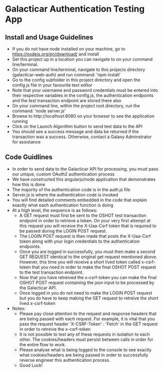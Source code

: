 Galacticar Authentication Testing App
===============================

Install and Usage Guidelines
----------------------------------
* If you do not have node installed on your machine, go to https://nodejs.org/en/download/ and install
* Set this project up in a location you can navigate to on your command line/terminal.
* On your command line/terminal, navigate to this projects directory (galacticar-web-auth) and run command: 'npm install'
* Go to the config subfolder in this project directory and open the config.js file in your favourite text editor
* Note that your username and password credentials must be entered into their respective variables in the config.js, the authentication endpoints and the test transaction endpoint are stored there also
* On your command line, within the project root directory, run the command: 'node server.js'
* Browse to http://localhost:8080 on your browser to see the application running
* Click on the Launch Algorithm button to send test data to the API
* You should see a success message and data be returned if the transaction was a success. Otherwise, contact a Galaxy Adminstrator for assistance

Code Guidlines
-----------------------------------
* In order to send data to the Galacticar API for processing, you must pass our unique, custom OAuth2 authentication process
* We have constructed this angularjs/node application that demonstrates how this is done
* The majority of the authentication code is in the auth.js file
* Server.js is where the authentication code is invoked
* You will find detailed comments embedded in the code that explain exactly what each authentication function is doing
* At a high level, the sequence is as follows:
    - A GET request must first be sent to the OSHOT test transaction endpoint in order to retrieve a token. On your very first attempt at this request you will receive the X-Uaa-Csrf token that is required to be passed during the LOGIN POST request.
    - The LOGIN POST request is then made that posts the X-Uaa-Csrf token along with your login credentials to the authentication endpoints.
    - Once you are logged in successfully, you must then make a second GET REQUEST identical to the original get request mentioned above. However, this time you will receive a short lived token called x-csrf-token that you need in order to make the final OSHOT POST request to the test transaction endpoint.
    - Now that you have retreived the x-csrf-token you can make the final OSHOT POST request containing the json input to be processed by the Galacticar API.
    - Once logged in you do not need to make the LOGIN POST request but you do have to keep making the GET request to retreive the short lived x-csrf-token
* Notes:
    - Please pay close attention to the request and response headers that are being passed with each request. For example, it is vital that you pass the request header 'X-CSRF-Token' : 'Fetch' in the GET request in order to retreive the x-csrf-token
    - It is not possible to test any of these requests in isolation to each other. The cookies/headers must persist between calls in order for the entire flow to work.
    - Please analyse what is being logged to the console to see exactly what cookies/headers are being passed in order to successfully reverse engineer this authentication process.
    - Good Luck!